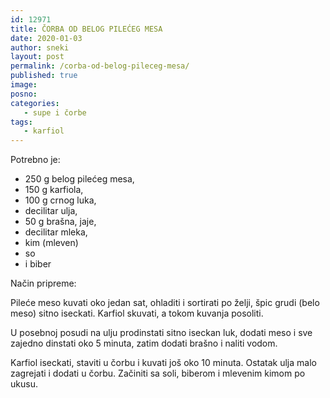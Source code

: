 ```yaml
---
id: 12971
title: ČORBA OD BELOG PILEĆEG MESA
date: 2020-01-03
author: sneki
layout: post
permalink: /corba-od-belog-pileceg-mesa/
published: true
image: 
posno: 
categories:
   - supe i čorbe
tags:
   - karfiol
---
```

Potrebno je:

* 250 g belog pilećeg mesa,
* 150 g karfiola,
* 100 g crnog luka,
* decilitar ulja,
* 50 g brašna, jaje,
* decilitar mleka,
* kim (mleven)
* so
* i biber

Način pripreme:

Pileće meso kuvati oko jedan sat, ohladiti i sortirati po želji, špic grudi (belo meso) sitno iseckati.
Karfiol skuvati, a tokom kuvanja posoliti. 

U posebnoj posudi na ulju prodinstati sitno iseckan luk, dodati meso i sve zajedno dinstati oko 5 minuta, zatim dodati brašno i naliti vodom. 

Karfiol iseckati, staviti u čorbu i kuvati još oko 10 minuta. Ostatak ulja malo zagrejati i dodati u čorbu. Začiniti sa soli, biberom i mlevenim kimom po ukusu.

 

